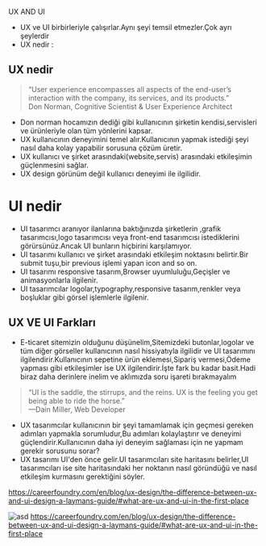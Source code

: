 UX AND UI
- UX ve UI birbirleriyle çalışırlar.Aynı şeyi temsil etmezler.Çok ayrı şeylerdir
- UX nedir : 

## UX nedir
> “User experience encompasses all aspects of the end-user’s interaction with the company, its services, and its products.”   
   Don Norman, Cognitive Scientist & User Experience Architect

- Don norman hocamızın dediği gibi kullanıcının şirketin kendisi,servisleri ve ürünleriyle olan tüm yönlerini kapsar.
- UX kullanıcının  deneyimini temel alır.Kullanıcının yapmak istediği şeyi nasıl daha kolay yapabilir sorusuna çözüm üretir.
- UX kullanıcı ve şirket arasındaki(website,servis) arasındaki etkileşimin güçlenmesini sağlar.
- UX design görünüm değil kullanıcı deneyimi ile ilgilidir.
# UI nedir
- UI tasarımcı aranıyor ilanlarına baktığınızda şirketlerin ,grafik tasarımcısı,logo tasarımcısı veya front-end tasarımcısı istediklerini görürsünüz.Ancak UI bunların hiçbirini karşılamıyor.
- UI tasarımı kullanıcı ve şirket arasındaki etkileşim noktasını belirtir.Bir submit tuşu,bir previous işlemi yapan icon and so on.
- UI tasarımı responsive tasarım,Browser uyumluluğu,Geçişler ve animasyonlarla ilgilenir.
- UI tasarımcılar logolar,typography,responsive tasarım,renkler veya boşluklar gibi görsel işlemlerle ilgilenir.

## UX VE UI Farkları 
- E-ticaret sitemizin olduğunu düşünelim,Sitemizdeki butonlar,logolar ve tüm diğer görseller kullanıcının nasıl hissiyatıyla ilgilidir ve UI tasarımını ilgilendirir.Kullanıcının sepetine ürün eklemesi,Sipariş vermesi,Ödeme yapması gibi etkileşimler ise UX ilgilendirir.İşte fark bu kadar basit.Hadi biraz daha derinlere inelim ve aklımızda soru işareti bırakmayalım
> “UI is the saddle, the stirrups, and the reins. UX is the feeling you get being able to ride the horse.”  
—Dain Miller, Web Developer
- UX tasarımcılar kullanıcının bir şeyi tamamlamak için geçmesi gereken adımları yapmakla sorumludur,Bu adımları kolaylaştırır ve deneyimi güçlendirir.Kullanıcının daha iyi deneyim sağlaması için ne yapmam gerekir sorusunu sorar?
-  UX tasarımı UI'den önce gelir.UI tasarımcıları site haritasını belirler,UI tasarımcıları ise site haritasındaki her noktanın nasıl göründüğü ve nasıl etkileşim kurmasını gerektiğini söyler.

https://careerfoundry.com/en/blog/ux-design/the-difference-between-ux-and-ui-design-a-laymans-guide/#what-are-ux-and-ui-in-the-first-place

![asd](https://dpbnri2zg3lc2.cloudfront.net/en/wp-content/uploads/old-blog-uploads/tasks-and-responsibilities-of-ux-vs-ui-designers.jpg)
https://careerfoundry.com/en/blog/ux-design/the-difference-between-ux-and-ui-design-a-laymans-guide/#what-are-ux-and-ui-in-the-first-place